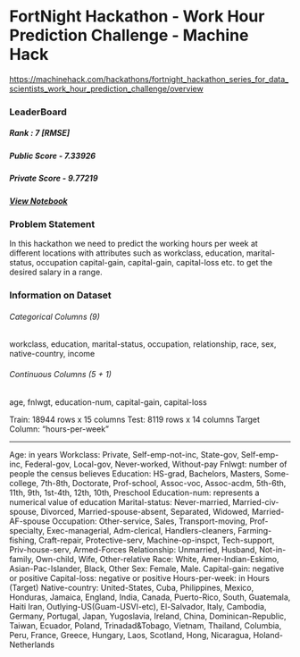 # FortNight Hackathon - Work Hour Prediction Challenge - Machine Hack

https://machinehack.com/hackathons/fortnight_hackathon_series_for_data_scientists_work_hour_prediction_challenge/overview

### LeaderBoard

##### Rank : 7 [RMSE]
##### Public Score - 7.33926
##### Private Score - 9.77219
##### [View Notebook](Work_Hour_Prediction_Challenge.ipynb)

### Problem Statement
In this hackathon we need to  predict the working hours per week at different locations with attributes such as workclass, education, marital-status, occupation capital-gain, capital-gain, capital-loss etc. to get the desired salary in a range. 

### Information on Dataset

###### *Categorical Columns (9)*

workclass, education, marital-status, occupation, relationship, race, sex, native-country, income

###### *Continuous Columns (5 + 1)*

age, fnlwgt, education-num, capital-gain, capital-loss

Train: 18944 rows x 15 columns
Test: 8119 rows x 14 columns 
Target Column: “hours-per-week”

-----------

Age: in years
Workclass: Private, Self-emp-not-inc, State-gov, Self-emp-inc, Federal-gov, Local-gov, Never-worked, Without-pay
Fnlwgt:  number of people the census believes
Education: HS-grad, Bachelors, Masters, Some-college, 7th-8th, Doctorate, Prof-school,  Assoc-voc, Assoc-acdm, 5th-6th, 11th, 9th, 1st-4th, 12th, 10th, Preschool
Education-num:  represents a numerical value of education
Marital-status: Never-married, Married-civ-spouse, Divorced, Married-spouse-absent, Separated, Widowed, Married-AF-spouse
Occupation: Other-service, Sales, Transport-moving, Prof-specialty, Exec-managerial, Adm-clerical, Handlers-cleaners, Farming-fishing, Craft-repair, Protective-serv, Machine-op-inspct, Tech-support, Priv-house-serv, Armed-Forces
Relationship: Unmarried, Husband, Not-in-family, Own-child, Wife, Other-relative
Race: White, Amer-Indian-Eskimo, Asian-Pac-Islander, Black, Other
Sex:  Female, Male.
Capital-gain: negative or positive
Capital-loss: negative or positive
Hours-per-week: in Hours (Target)
Native-country: United-States, Cuba, Philippines, Mexico, Honduras, Jamaica, England, India, Canada, Puerto-Rico, South, Guatemala, Haiti Iran, Outlying-US(Guam-USVI-etc), El-Salvador, Italy, Cambodia, Germany, Portugal, Japan, Yugoslavia, Ireland, China, Dominican-Republic, Taiwan, Ecuador, Poland, Trinadad&Tobago, Vietnam, Thailand, Columbia, Peru, France, Greece, Hungary, Laos, Scotland, Hong, Nicaragua,  Holand-Netherlands

